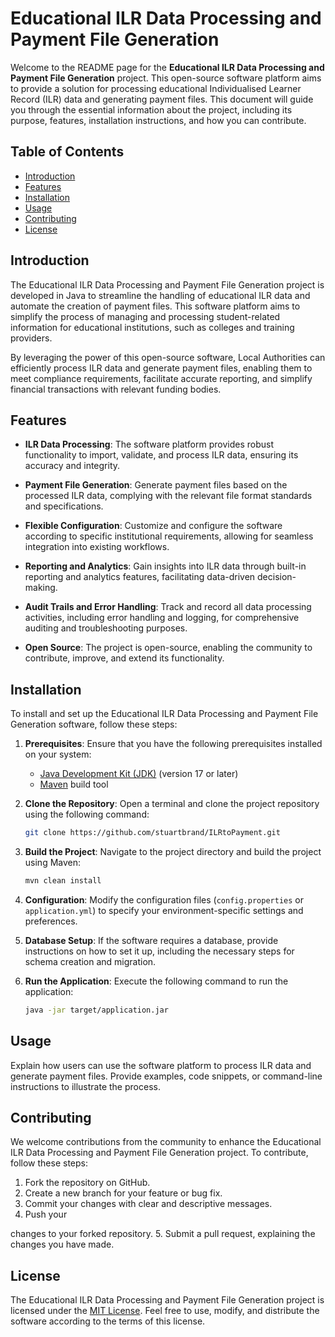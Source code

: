 # Educational ILR Data Processing and Payment File Generation

Welcome to the README page for the **Educational ILR Data Processing and Payment File Generation** project. This open-source software platform aims to provide a solution for processing educational Individualised Learner Record (ILR) data and generating payment files. This document will guide you through the essential information about the project, including its purpose, features, installation instructions, and how you can contribute.

## Table of Contents

- [Introduction](#introduction)
- [Features](#features)
- [Installation](#installation)
- [Usage](#usage)
- [Contributing](#contributing)
- [License](#license)

## Introduction

The Educational ILR Data Processing and Payment File Generation project is developed in Java to streamline the handling of educational ILR data and automate the creation of payment files. This software platform aims to simplify the process of managing and processing student-related information for educational institutions, such as colleges and training providers.

By leveraging the power of this open-source software, Local Authorities can efficiently process ILR data and generate payment files, enabling them to meet compliance requirements, facilitate accurate reporting, and simplify financial transactions with relevant funding bodies.

## Features

- **ILR Data Processing**: The software platform provides robust functionality to import, validate, and process ILR data, ensuring its accuracy and integrity.

- **Payment File Generation**: Generate payment files based on the processed ILR data, complying with the relevant file format standards and specifications.

- **Flexible Configuration**: Customize and configure the software according to specific institutional requirements, allowing for seamless integration into existing workflows.

- **Reporting and Analytics**: Gain insights into ILR data through built-in reporting and analytics features, facilitating data-driven decision-making.

- **Audit Trails and Error Handling**: Track and record all data processing activities, including error handling and logging, for comprehensive auditing and troubleshooting purposes.

- **Open Source**: The project is open-source, enabling the community to contribute, improve, and extend its functionality.

## Installation

To install and set up the Educational ILR Data Processing and Payment File Generation software, follow these steps:

1. **Prerequisites**: Ensure that you have the following prerequisites installed on your system:
   - [Java Development Kit (JDK)](https://www.oracle.com/java/technologies/javase-jdk17-downloads.html) (version 17 or later)
   - [Maven](https://maven.apache.org/) build tool

2. **Clone the Repository**: Open a terminal and clone the project repository using the following command:
   ```bash
   git clone https://github.com/stuartbrand/ILRtoPayment.git
   ```

3. **Build the Project**: Navigate to the project directory and build the project using Maven:
   ```bash
   mvn clean install
   ```

4. **Configuration**: Modify the configuration files (`config.properties` or `application.yml`) to specify your environment-specific settings and preferences.

5. **Database Setup**: If the software requires a database, provide instructions on how to set it up, including the necessary steps for schema creation and migration.

6. **Run the Application**: Execute the following command to run the application:
   ```bash
   java -jar target/application.jar
   ```

## Usage

Explain how users can use the software platform to process ILR data and generate payment files. Provide examples, code snippets, or command-line instructions to illustrate the process.

## Contributing

We welcome contributions from the community to enhance the Educational ILR Data Processing and Payment File Generation project. To contribute, follow these steps:

1. Fork the repository on GitHub.
2. Create a new branch for your feature or bug fix.
3. Commit your changes with clear and descriptive messages.
4. Push your

 changes to your forked repository.
5. Submit a pull request, explaining the changes you have made.

## License

The Educational ILR Data Processing and Payment File Generation project is licensed under the [MIT License](LICENSE). Feel free to use, modify, and distribute the software according to the terms of this license.
